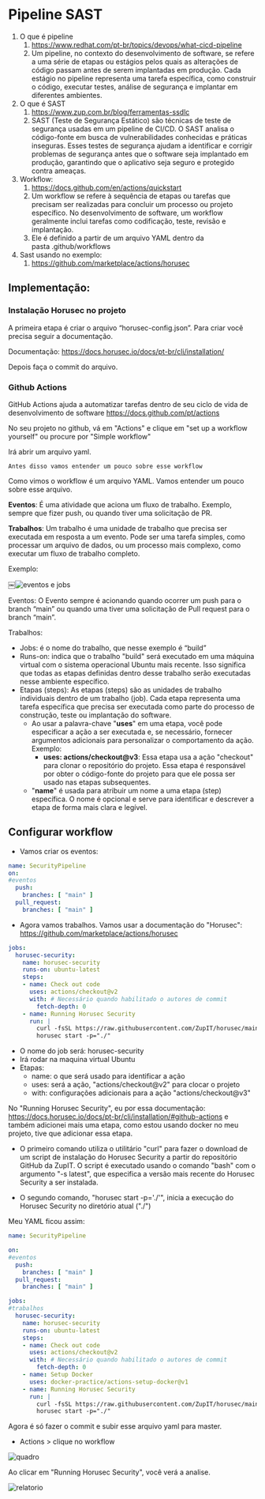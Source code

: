 # Pipeline SAST

1. O que é pipeline
    1. https://www.redhat.com/pt-br/topics/devops/what-cicd-pipeline
    2. Um pipeline, no contexto do desenvolvimento de software, se refere a uma série de etapas ou estágios pelos quais as alterações de código passam antes de serem implantadas em produção. Cada estágio no pipeline representa uma tarefa específica, como construir o código, executar testes, análise de segurança e implantar em diferentes ambientes.
2. O que é SAST
    1. https://www.zup.com.br/blog/ferramentas-ssdlc
    2. SAST (Teste de Segurança Estático)  são técnicas de teste de segurança usadas em um pipeline de CI/CD. O SAST analisa o código-fonte em busca de vulnerabilidades conhecidas e práticas inseguras. Esses testes de segurança ajudam a identificar e corrigir problemas de segurança antes que o software seja implantado em produção, garantindo que o aplicativo seja seguro e protegido contra ameaças.
3. Workflow:
    1. https://docs.github.com/en/actions/quickstart
    2. Um workflow se refere à sequência de etapas ou tarefas que precisam ser realizadas para concluir um processo ou projeto específico. No desenvolvimento de software, um workflow geralmente inclui tarefas como codificação, teste, revisão e implantação.
    3. Ele é definido a partir de um arquivo YAML dentro da pasta .github/workflows
4. Sast usando no exemplo: 
    1. https://github.com/marketplace/actions/horusec


## Implementação:

### Instalação Horusec no projeto

A primeira etapa é criar o arquivo “horusec-config.json”. Para criar você precisa seguir a documentação.

Documentação: https://docs.horusec.io/docs/pt-br/cli/installation/

Depois faça o commit do arquivo.

### Github Actions

GitHub Actions ajuda a automatizar tarefas dentro de seu ciclo de vida de desenvolvimento de software https://docs.github.com/pt/actions

No seu projeto no github, vá em "Actions" e clique em "set up a workflow yourself" ou procure por "Simple workflow"

Irá abrir um arquivo yaml. 


`Antes disso vamos entender um pouco sobre esse workflow`

Como vimos o workflow é um arquivo YAML. Vamos entender um pouco sobre esse arquivo.

**Eventos**: É uma atividade que aciona um fluxo de trabalho. Exemplo, sempre que fizer push, ou quando tiver uma solicitação de PR.

**Trabalhos**: Um trabalho é uma unidade de trabalho que precisa ser executada em resposta a um evento. Pode ser uma tarefa simples, como processar um arquivo de dados, ou um processo mais complexo, como executar um fluxo de trabalho completo.

Exemplo:

￼![eventos e jobs](./img/exemploEventosJobs.png)

Eventos: O Evento sempre é acionando quando ocorrer um push  para o branch “main” ou quando uma tiver uma solicitação de Pull request para o branch “main”.

Trabalhos: 
- Jobs: é o nome do trabalho, que nesse exemplo é “build”
- Runs-on: indica que o trabalho "build" será executado em uma máquina virtual com o sistema operacional Ubuntu mais recente. Isso significa que todas as etapas definidas dentro desse trabalho serão executadas nesse ambiente específico.
- Etapas (steps): As etapas (steps) são as unidades de trabalho individuais dentro de um trabalho (job). Cada etapa representa uma tarefa específica que precisa ser executada como parte do processo de construção, teste ou implantação do software.
    - Ao usar a palavra-chave "**uses**" em uma etapa, você pode especificar a ação a ser executada e, se necessário, fornecer argumentos adicionais para personalizar o comportamento da ação. Exemplo:
        - **uses: actions/checkout@v3**: Essa etapa usa a ação "checkout" para clonar o repositório do projeto. Essa etapa é responsável por obter o código-fonte do projeto para que ele possa ser usado nas etapas subsequentes.
    - "**name**" é usada para atribuir um nome a uma etapa (step) específica. O nome é opcional e serve para identificar e descrever a etapa de forma mais clara e legível.



## Configurar workflow

- Vamos criar os eventos:

```yaml
name: SecurityPipeline
on:
#eventos
  push:
    branches: [ "main" ]
  pull_request:
    branches: [ "main" ]
```

- Agora vamos trabalhos. Vamos usar a documentação do "Horusec": https://github.com/marketplace/actions/horusec

```yaml
jobs:
  horusec-security:
    name: horusec-security
    runs-on: ubuntu-latest
    steps:
    - name: Check out code
      uses: actions/checkout@v2
      with: # Necessário quando habilitado o autores de commit
        fetch-depth: 0
    - name: Running Horusec Security
      run: |
        curl -fsSL https://raw.githubusercontent.com/ZupIT/horusec/main/deployments/scripts/install.sh | bash -s latest
        horusec start -p="./"
```

- O nome do job será: horusec-security
- Irá rodar na maquina virtual Ubuntu
- Etapas:
    - name: o que será usado para identificar a ação
    - uses: será a ação, "actions/checkout@v2" para clocar o projeto
    - with: configurações adicionais para a ação "actions/checkout@v3"

No "Running Horusec Security", eu por essa documentação: https://docs.horusec.io/docs/pt-br/cli/installation/#github-actions e também adicionei mais uma etapa, como estou usando docker no meu projeto, tive que adicionar essa etapa.

- O primeiro comando utiliza o utilitário "curl" para fazer o download de um script de instalação do Horusec Security a partir do repositório GitHub da ZupIT. O script é executado usando o comando "bash" com o argumento "-s latest", que especifica a versão mais recente do Horusec Security a ser instalada.

- O segundo comando, "horusec start -p='./'", inicia a execução do Horusec Security no diretório atual ("./")

Meu YAML ficou assim:

```yaml
name: SecurityPipeline

on:
#eventos
  push:
    branches: [ "main" ]
  pull_request:
    branches: [ "main" ]

jobs:
#trabalhos
  horusec-security:
    name: horusec-security
    runs-on: ubuntu-latest
    steps:
    - name: Check out code
      uses: actions/checkout@v2
      with: # Necessário quando habilitado o autores de commit
        fetch-depth: 0
    - name: Setup Docker
      uses: docker-practice/actions-setup-docker@v1
    - name: Running Horusec Security
      run: |
        curl -fsSL https://raw.githubusercontent.com/ZupIT/horusec/main/deployments/scripts/install.sh | bash -s latest
        horusec start -p="./"
```

Agora é só fazer o commit e subir esse arquivo yaml para master.

- Actions > clique no workflow 

![quadro](./img/sastscan.png)

Ao clicar em "Running Horusec Security", você verá a analise.

![relatorio](./img/relatorio.png)
